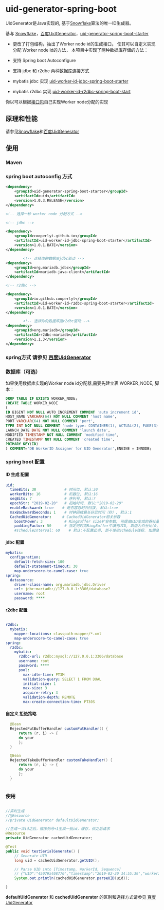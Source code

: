 
uid-generator-spring-boot
==========================

UidGenerator是Java实现的, 基于[Snowflake](https://github.com/twitter/snowflake)算法的唯一ID生成器。

基与 [Snowflake](https://github.com/twitter/snowflake)，[百度UidGenerator](https://github.com/baidu/uid-generator)，[uid-generator-spring-boot-starter](https://github.com/wujun234/uid-generator-spring-boot-starter)


* 更改了打包结构，抽出了Worker node id的生成接口， 使其可以自定义实现分配 Worker node id的方法， 本项目中实现了两种数据库存储的方法：
* 支持 Spring boot Autoconfigure 
* 支持 jdbc 和 r2dbc 两种数据库连接方式

* mybatis jdbc 实现 [uid-worker-id-jdbc-spring-boot-starter](https://github.com/cooperlyt/uid-generator-spring-boot/tree/master/uid-worker-id-jdbc-spring-boot-starter)
* mybatis r2dbc 实现 [uid-worker-id-r2dbc-spring-boot-start](https://github.com/cooperlyt/uid-generator-spring-boot/tree/master/uid-worker-id-r2dbc-spring-boot-starter)

你以可以根据[接口包](https://github.com/cooperlyt/uid-generator-spring-boot/tree/master/uid-generator-api)自己实现Worker node分配的实现

## 原理和性能

请参见[Snowflake](https://github.com/twitter/snowflake)和[百度UidGenerator](https://github.com/baidu/uid-generator)

## 使用

### Maven 

### spring boot autoconfig 方式
```xml
<dependency>
    <groupId>uid-generator-spring-boot-starter</groupId>
    <artifactId>uid</artifactId>
    <version>1.0.3.RELEASE</version>
</dependency>

<!-- 选择一种 worker node 分配方式 -->

<!-- jdbc -->

<dependency>
    <groupId>cooperlyt.github.io</groupId>
    <artifactId>uid-worker-id-jdbc-spring-boot-starter</artifactId>
    <version>1.0.1.BATE</version>
</dependency>

        <!-- 选择你的数据库jdbc驱动 -->
<dependency>
    <groupId>org.mariadb.jdbc</groupId>
    <artifactId>mariadb-java-client</artifactId>
</dependency>

<!-- r2dbc -->

<dependency>
    <groupId>io.github.cooperlyt</groupId>
    <artifactId>uid-worker-id-r2dbc-spring-boot-starter</artifactId>
    <version>1.0.1.BATE</version>
</dependency>

        <!-- 选择你的数据库据r2dbc驱动 -->
<dependency>
    <groupId>org.mariadb</groupId>
    <artifactId>r2dbc-mariadb</artifactId>
    <version>1.1.3</version>
</dependency>

```
### spring方式 请参见 [百度UidGenerator](https://github.com/baidu/uid-generator)

### 数据库（可选）
如果使用数据库实现的Worker node id分配器,需要先建立表 WORKER_NODE, 脚本：
```sql
DROP TABLE IF EXISTS WORKER_NODE;
CREATE TABLE WORKER_NODE
(
ID BIGINT NOT NULL AUTO_INCREMENT COMMENT 'auto increment id',
HOST_NAME VARCHAR(64) NOT NULL COMMENT 'host name',
PORT VARCHAR(64) NOT NULL COMMENT 'port',
TYPE INT NOT NULL COMMENT 'node type: CONTAINER(1), ACTUAL(2), FAKE(3)',
LAUNCH_DATE DATE NOT NULL COMMENT 'launch date',
MODIFIED TIMESTAMP NOT NULL COMMENT 'modified time',
CREATED TIMESTAMP NOT NULL COMMENT 'created time',
PRIMARY KEY(ID)
) COMMENT='DB WorkerID Assigner for UID Generator',ENGINE = INNODB;
```

### spring boot 配置

#### ID 生成 配置
```yml
uid:
  timeBits: 30             # 时间位, 默认:30
  workerBits: 16           # 机器位, 默认:16
  seqBits: 7               # 序列号, 默认:7
  epochStr: "2019-02-20"   # 初始时间, 默认:"2019-02-20"
  enableBackward: true    # 是否容忍时钟回拨, 默认:true
  maxBackwardSeconds: 1    # 时钟回拨最长容忍时间（秒）, 默认:1
  CachedUidGenerator:     # CachedUidGenerator相关参数
    boostPower: 3          # RingBuffer size扩容参数, 可提高UID生成的吞吐量, 默认:3
    paddingFactor: 50      # 指定何时向RingBuffer中填充UID, 取值为百分比(0, 100), 默认为50
    #scheduleInterval: 60    # 默认:不配置此项, 即不使用Schedule线程. 如需使用, 请指定Schedule线程时间间隔, 单位:秒
```

#### jdbc 配置

```yml
mybatis:
  configuration:
    default-fetch-size: 100
    default-statement-timeout: 30
    map-underscore-to-camel-case: true
spring:
  datasource:
    driver-class-name: org.mariadb.jdbc.Driver
    url: jdbc:mariadb://127.0.0.1:3306/database?
    username: root
    password: ****
```

#### r2dbc 配置

```yml

r2dbc:
  mybatis:
    mapper-locations: classpath:mapper/*.xml
    map-underscore-to-camel-case: true
spring:
  r2dbc:
    mybatis:
      r2dbc-url: r2dbc:mysql://127.0.0.1:3306/database
      username: root
      password: ****
      pool:
        max-idle-time: PT3M
        validation-query: SELECT 1 FROM DUAL
        initial-size: 1
        max-size: 3
        acquire-retry: 3
        validation-depth: REMOTE
        max-create-connection-time: PT30S

```

#### 自定义 拒绝策略 

```java
  @Bean
  RejectedPutBufferHandler customPutHandler() {
      return (r, i) -> {
      do your
      };
  }

  @Bean
  RejectedTakeBufferHandler customTakeHandler() {
      return (r, i) -> {
      do your
      };
  }
  
```

### 使用


```java

//实时生成
//@Resource
//private UidGenerator defaultUidGenerator;

//生成一次id之后，按序列号+1生成一批id，缓存，供之后请求 
@Resource
private UidGenerator cachedUidGenerator;

@Test
public void testSerialGenerate() {
    // Generate UID
    long uid = cachedUidGenerator.getUID();

    // Parse UID into [Timestamp, WorkerId, Sequence]
    // {"UID":"450795408770","timestamp":"2019-02-20 14:55:39","workerId":"27","sequence":"2"}
    System.out.println(cachedUidGenerator.parseUID(uid));

}
```
**defaultUidGenerator** 和 **cachedUidGenerator** 的区别和选择方式请参见 [百度UidGenerator](https://github.com/baidu/uid-generator)